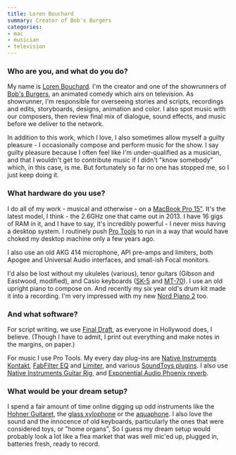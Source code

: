```yaml
---
title: Loren Bouchard
summary: Creator of Bob's Burgers
categories:
- mac
- musician
- television
---
```


### Who are you, and what do you do?

My name is [Loren Bouchard](https://twitter.com/lorenbouchard "Loren's Twitter account."). I'm the creator and one of the showrunners of [Bob's Burgers](https://en.wikipedia.org/wiki/Bob%27s_Burgers "The Wikipedia entry for Bob's Burgers."), an animated comedy which airs on television. As showrunner, I'm responsible for overseeing stories and scripts, recordings and edits, storyboards, designs, animation and color. I also spot music with our composers, then review final mix of dialogue, sound effects, and music before we deliver to the network. 

In addition to this work, which I love, I also sometimes allow myself a guilty pleasure - I occasionally compose and perform music for the show. I say guilty pleasure because I often feel like I'm under-qualified as a musician, and that I wouldn't get to contribute music if I didn't "know somebody" which, in this case, is me. But fortunately so far no one has stopped me, so I just keep doing it.

### What hardware do you use?

I do all of my work - musical and otherwise - on a [MacBook Pro 15"][macbook-pro]. It's the latest model, I think - the 2.6GHz one that came out in 2013. I have 16 gigs of RAM in it, and I have to say, it's incredibly powerful - I never miss having a desktop system. I routinely push [Pro Tools][pro-tools] to run in a way that would have choked my desktop machine only a few years ago. 

I also use an old AKG 414 microphone, API pre-amps and limiters, both Apogee and Universal Audio interfaces, and small-ish Focal monitors.

I'd also be lost without my ukuleles (various), tenor guitars (Gibson and Eastwood, modified), and Casio keyboards ([SK-5][] and [MT-70][casiotone-mt-70]). I use an old upright piano to compose on. And recently my six year old's drum kit made it into a recording. I'm very impressed with my new [Nord Piano 2][nord-piano-2] too.

### And what software?

For script writing, we use [Final Draft][final-draft], as everyone in Hollywood does, I believe. (Though I have to admit, I print out everything and make notes in the margins, on paper.)

For music I use Pro Tools. My every day plug-ins are [Native Instruments Kontakt][kontakt], [FabFilter EQ][pro-q-2] and [Limiter][pro-l], and various [SoundToys plugins][soundtoys]. I also use [Native Instruments Guitar Rig][guitar-rig-pro], and [Exponential Audio Phoenix reverb][phoenixverb-stereo].

### What would be your dream setup?

I spend a fair amount of time online digging up odd instruments like the [Hohner Guitaret][guitaret], the [glass xylophone](https://www.youtube.com/watch?v=op6ee3ubnjM "A YouTube video of a glass xylophone.") or the [aquaphone](https://en.wikipedia.org/wiki/Waterphone "The Wikipedia entry for the Waterphone."). I also love the sound and the innocence of old keyboards, particularly the ones that were considered toys, or "home organs", So I guess my dream setup would probably look a lot like a flea market that was well mic'ed up, plugged in, batteries fresh, ready to record.

[nord-piano-2]: http://www.nordkeyboards.com/products/nord-piano-2 "A musical keyboard."
[sk-5]: https://en.wikipedia.org/wiki/Casio_SK-5 "A musical keyboard."
[macbook-pro]: https://www.apple.com/macbook-pro/ "A laptop."
[casiotone-mt-70]: http://weltenschule.de/TableHooters/Casio_MT-70.html "A musical keyboard."
[guitar-rig-pro]: https://www.native-instruments.com/en/products/komplete/guitar/guitar-rig-5-pro/ "Guitar and bass audio software."
[guitaret]: https://en.wikipedia.org/wiki/Guitaret "An electric lamellophone."
[soundtoys]: http://www.soundtoys.com/ "A collection of audio plugins."
[final-draft]: http://store.finaldraft.com/final-draft-10.html "Popular screenwriting software."
[kontakt]: https://www.native-instruments.com/en/products/komplete/samplers/kontakt-5/ "A large sound library."
[pro-q-2]: https://www.fabfilter.com/products/pro-q.php "An equaliser audio plugin."
[phoenixverb-stereo]: https://www.exponentialaudio.com/phoenixverb-stereo/ "A reverb audio plugin."
[pro-l]: https://www.fabfilter.com/products/pro-l.php "A limiter audio plugin."
[pro-tools]: http://www.avid.com/US/products/Pro-Tools-8-Software "Audio editing and processing software."
